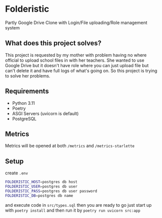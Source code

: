 # Folderistic

Partly Google Drive Clone with Login/File uploading/Role management system

## What does this project solves?

This project is requested by my mother with problem having no where official to upload school files in with her teachers. She wanted to use Google Drive but it doesn't have role where you can just upload file but can't delete it and have full logs of what's going on. So this project is trying to solve her problems.

## Requirements

- Python 3.11
- Poetry
- ASGI Servers (uvicorn is default)
- PostgreSQL

## Metrics

Metrics will be opened at both `/metrics` and `/metrics-starlette`

## Setup

create `.env`

```sh
FOLDERISTIC_HOST=postgres db host
FOLDERISTIC_USER=postgres db user
FOLDERISTIC_PASS=postgres db user password
FOLDERISTIC_DB=postgres db name
```

and execute code in `src/types.sql` then you are ready to go
just start up with `poetry install` and then run it by `poetry run uvicorn src:app`

